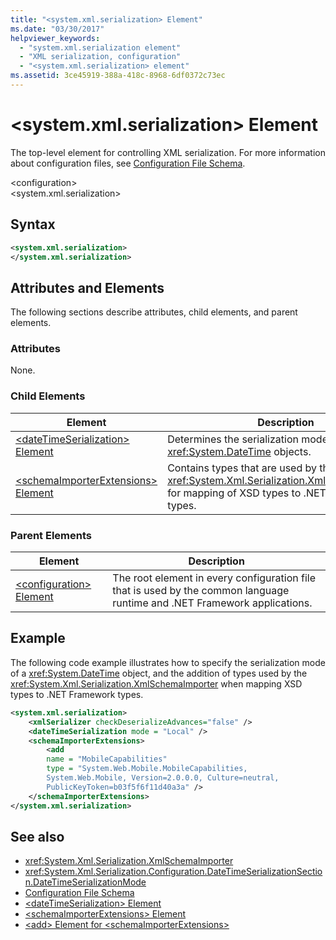```yaml
---
title: "<system.xml.serialization> Element"
ms.date: "03/30/2017"
helpviewer_keywords:
  - "system.xml.serialization element"
  - "XML serialization, configuration"
  - "<system.xml.serialization> element"
ms.assetid: 3ce45919-388a-418c-8968-6df0372c73ec
---
```

# \<system.xml.serialization> Element

The top-level element for controlling XML serialization. For more information about configuration files, see [Configuration File Schema](../../../docs/framework/configure-apps/file-schema/index.md).

\<configuration>\
\<system.xml.serialization>

## Syntax

```xml
<system.xml.serialization>
</system.xml.serialization>
```

## Attributes and Elements

The following sections describe attributes, child elements, and parent elements.

### Attributes

None.

### Child Elements

|Element|Description|
|-------------|-----------------|
|[\<dateTimeSerialization> Element](../../../docs/standard/serialization/datetimeserialization-element.md)|Determines the serialization mode of <xref:System.DateTime> objects.|
|[\<schemaImporterExtensions> Element](../../../docs/standard/serialization/schemaimporterextensions-element.md)|Contains types that are used by the <xref:System.Xml.Serialization.XmlSchemaImporter> for mapping of XSD types to .NET Framework types.|

### Parent Elements

|Element|Description|
|-------------|-----------------|
|[\<configuration> Element](../../../docs/framework/configure-apps/file-schema/configuration-element.md)|The root element in every configuration file that is used by the common language runtime and .NET Framework applications.|

## Example

The following code example illustrates how to specify the serialization mode of a <xref:System.DateTime> object, and the addition of types used by the <xref:System.Xml.Serialization.XmlSchemaImporter> when mapping XSD types to .NET Framework types.

```xml
<system.xml.serialization>
    <xmlSerializer checkDeserializeAdvances="false" />
    <dateTimeSerialization mode = "Local" />
    <schemaImporterExtensions>
        <add
        name = "MobileCapabilities"
        type = "System.Web.Mobile.MobileCapabilities,
        System.Web.Mobile, Version=2.0.0.0, Culture=neutral,
        PublicKeyToken=b03f5f6f11d40a3a" />
    </schemaImporterExtensions>
</system.xml.serialization>
```

## See also

- <xref:System.Xml.Serialization.XmlSchemaImporter>
- <xref:System.Xml.Serialization.Configuration.DateTimeSerializationSection.DateTimeSerializationMode>
- [Configuration File Schema](../../../docs/framework/configure-apps/file-schema/index.md)
- [\<dateTimeSerialization> Element](../../../docs/standard/serialization/datetimeserialization-element.md)
- [\<schemaImporterExtensions> Element](../../../docs/standard/serialization/schemaimporterextensions-element.md)
- [\<add> Element for \<schemaImporterExtensions>](../../../docs/standard/serialization/add-element-for-schemaimporterextensions.md)
